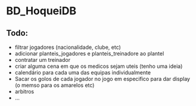 # BD_HoqueiDB

## Todo:
  - filtrar jogadores (nacionalidade, clube, etc)
  - adicionar planteis_jogadores e planteis_treinadore ao plantel
  - contratar um treinador
  - criar alguma cena em que os medicos sejam uteis (tenho uma ideia)
  - calendário para cada uma das equipas individualmente
  - Sacar os golos de cada jogador no jogo em especifico para dar display (o memso para os amarelos etc)
  - arbitros
  - ...
